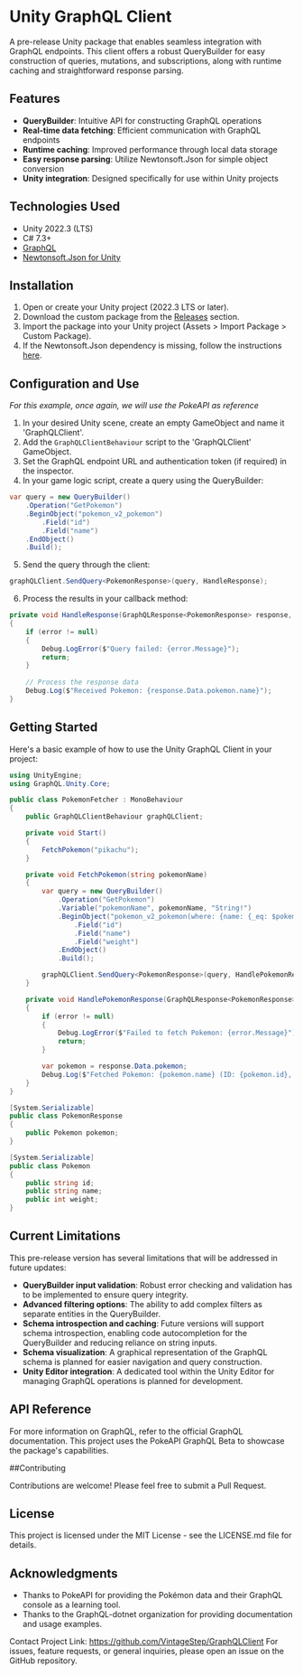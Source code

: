 # Unity GraphQL Client

A pre-release Unity package that enables seamless integration with GraphQL endpoints. This client offers a robust QueryBuilder for easy construction of queries, mutations, and subscriptions, along with runtime caching and straightforward response parsing.

## Features

- **QueryBuilder**: Intuitive API for constructing GraphQL operations
- **Real-time data fetching**: Efficient communication with GraphQL endpoints
- **Runtime caching**: Improved performance through local data storage
- **Easy response parsing**: Utilize Newtonsoft.Json for simple object conversion
- **Unity integration**: Designed specifically for use within Unity projects

## Technologies Used

- Unity 2022.3 (LTS)
- C# 7.3+
- [GraphQL](https://graphql.org/)
- [Newtonsoft.Json for Unity](https://github.com/jilleJr/Newtonsoft.Json-for-Unity)

## Installation

1. Open or create your Unity project (2022.3 LTS or later).
2. Download the custom package from the [Releases](https://github.com/YourUsername/UnityGraphQLClient/releases) section.
3. Import the package into your Unity project (Assets > Import Package > Custom Package).
4. If the Newtonsoft.Json dependency is missing, follow the instructions [here](https://github.com/jilleJr/Newtonsoft.Json-for-Unity/wiki/Install-official-via-UPM).

## Configuration and Use

*For this example, once again, we will use the PokeAPI as reference*

1. In your desired Unity scene, create an empty GameObject and name it 'GraphQLClient'.
2. Add the `GraphQLClientBehaviour` script to the 'GraphQLClient' GameObject.
3. Set the GraphQL endpoint URL and authentication token (if required) in the inspector.
4. In your game logic script, create a query using the QueryBuilder:

```csharp
var query = new QueryBuilder()
    .Operation("GetPokemon")
    .BeginObject("pokemon_v2_pokemon")
        .Field("id")
        .Field("name")
    .EndObject()
    .Build();
```

5. Send the query through the client:

```csharp
graphQLClient.SendQuery<PokemonResponse>(query, HandleResponse);
```

6. Process the results in your callback method:

```csharp
private void HandleResponse(GraphQLResponse<PokemonResponse> response, Exception error)
{
    if (error != null)
    {
        Debug.LogError($"Query failed: {error.Message}");
        return;
    }
    
    // Process the response data
    Debug.Log($"Received Pokemon: {response.Data.pokemon.name}");
}
```

## Getting Started

Here's a basic example of how to use the Unity GraphQL Client in your project:

```csharp
using UnityEngine;
using GraphQL.Unity.Core;

public class PokemonFetcher : MonoBehaviour
{
    public GraphQLClientBehaviour graphQLClient;

    private void Start()
    {
        FetchPokemon("pikachu");
    }

    private void FetchPokemon(string pokemonName)
    {
        var query = new QueryBuilder()
            .Operation("GetPokemon")
            .Variable("pokemonName", pokemonName, "String!")
            .BeginObject("pokemon_v2_pokemon(where: {name: {_eq: $pokemonName}})")
                .Field("id")
                .Field("name")
                .Field("weight")
            .EndObject()
            .Build();

        graphQLClient.SendQuery<PokemonResponse>(query, HandlePokemonResponse);
    }

    private void HandlePokemonResponse(GraphQLResponse<PokemonResponse> response, Exception error)
    {
        if (error != null)
        {
            Debug.LogError($"Failed to fetch Pokemon: {error.Message}");
            return;
        }

        var pokemon = response.Data.pokemon;
        Debug.Log($"Fetched Pokemon: {pokemon.name} (ID: {pokemon.id}, Weight: {pokemon.weight})");
    }
}

[System.Serializable]
public class PokemonResponse
{
    public Pokemon pokemon;
}

[System.Serializable]
public class Pokemon
{
    public string id;
    public string name;
    public int weight;
}
```

## Current Limitations

This pre-release version has several limitations that will be addressed in future updates:

- **QueryBuilder input validation**: Robust error checking and validation has to be implemented to ensure query integrity.
- **Advanced filtering options**: The ability to add complex filters as separate entities in the QueryBuilder.
- **Schema introspection and caching**: Future versions will support schema introspection, enabling code autocompletion for the QueryBuilder and reducing reliance on string inputs.
- **Schema visualization**: A graphical representation of the GraphQL schema is planned for easier navigation and query construction.
- **Unity Editor integration**: A dedicated tool within the Unity Editor for managing GraphQL operations is planned for development.

## API Reference

For more information on GraphQL, refer to the official GraphQL documentation.
This project uses the PokeAPI GraphQL Beta to showcase the package's capabilities.

##Contributing

Contributions are welcome! Please feel free to submit a Pull Request.

## License

This project is licensed under the MIT License - see the LICENSE.md file for details.


## Acknowledgments

- Thanks to PokeAPI for providing the Pokémon data and their GraphQL console as a learning tool.
- Thanks to the GraphQL-dotnet organization for providing documentation and usage examples.

Contact
Project Link: https://github.com/VintageStep/GraphQLClient
For issues, feature requests, or general inquiries, please open an issue on the GitHub repository.
